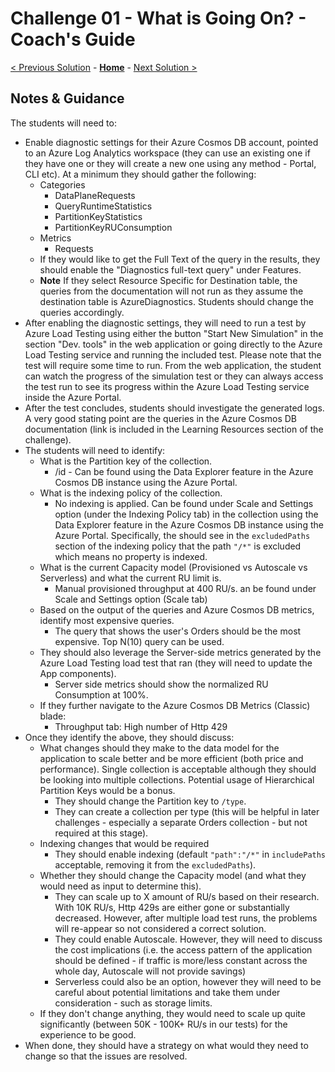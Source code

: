 # Challenge 01 - What is Going On? - Coach's Guide

[< Previous Solution](./Solution-00.md) - **[Home](./README.md)** - [Next Solution >](./Solution-02.md)

## Notes & Guidance

The students will need to:
- Enable diagnostic settings for their Azure Cosmos DB account, pointed to an Azure Log Analytics workspace (they can use an existing one if they have one or they will create a new one using any method - Portal, CLI etc). At a minimum they should gather the following:
  - Categories
    - DataPlaneRequests
    - QueryRuntimeStatistics
    - PartitionKeyStatistics
    - PartitionKeyRUConsumption
  - Metrics
    - Requests
  - If they would like to get the Full Text of the query in the results, they should enable the "Diagnostics full-text query" under Features.
  - **Note** If they select Resource Specific for Destination table, the queries from the documentation will not run as they assume the destination table is AzureDiagnostics. Students should change the queries accordingly.
- After enabling the diagnostic settings, they will need to run a test by Azure Load Testing using either the button "Start New Simulation" in the section "Dev. tools" in the web application or going directly to the Azure Load Testing service and running the included test. Please note that the test will require some time to run. From the web application, the student can watch the progress of the simulation test or they can always access the test run to see its progress within the Azure Load Testing service inside the Azure Portal.
- After the test concludes, students should investigate the generated logs. A very good stating point are the queries in the Azure Cosmos DB documentation (link is included in the Learning Resources section of the challenge).
- The students will need to identify:
  - What is the Partition key of the collection.
    - /id - Can be found using the Data Explorer feature in the Azure Cosmos DB instance using the Azure Portal.
  - What is the indexing policy of the collection.
    - No indexing is applied. Can be found under Scale and Settings option (under the Indexing Policy tab) in the collection using the Data Explorer feature in the Azure Cosmos DB instance using the Azure Portal. Specifically, the should see in the `excludedPaths` section of the indexing policy that the path `"/*"` is excluded which means no property is indexed.
  - What is the current Capacity model (Provisioned vs Autoscale vs Serverless) and what the current RU limit is.
    - Manual provisioned throughput at 400 RU/s. an be found under Scale and Settings option (Scale tab)
  - Based on the output of the queries and Azure Cosmos DB metrics, identify most expensive queries.
    - The query that shows the user's Orders should be the most expensive. Top N(10) query can be used.
  - They should also leverage the Server-side metrics generated by the Azure Load Testing load test that ran (they will need to update the App components).
    - Server side metrics should show the normalized RU Consumption at 100%.
  - If they further navigate to the Azure Cosmos DB Metrics (Classic) blade:
      - Throughput tab: High number of Http 429
- Once they identify the above, they should discuss:
  - What changes should they make to the data model for the application to scale better and be more efficient (both price and performance). Single collection is acceptable although they should be looking into multiple collections. Potential usage of Hierarchical Partition Keys would be a bonus.
    - They should change the Partition key to `/type`.
    - They can create a collection per type (this will be helpful in later challenges - especially a separate Orders collection - but not required at this stage).
  - Indexing changes that would be required
    - They should enable indexing (default `"path":"/*"` in `includePaths` acceptable, removing it from the `excludedPaths`).
  - Whether they should change the Capacity model (and what they would need as input to determine this).
    - They can scale up to X amount of RU/s based on their research. With 10K RU/s, Http 429s are either gone or substantially decreased. However, after multiple load test runs, the problems will re-appear so not considered a correct solution.
    - They could enable Autoscale. However, they will need to discuss the cost implications (i.e. the access pattern of the application should be defined - if traffic is more/less constant across the whole day, Autoscale will not provide savings)
    - Serverless could also be an option, however they will need to be careful about potential limitations and take them under consideration - such as storage limits.
  - If they don't change anything, they would need to scale up quite significantly (between 50K - 100K+ RU/s in our tests) for the experience to be good.
- When done, they should have a strategy on what would they need to change so that the issues are resolved.
